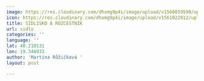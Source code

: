 ```yaml
---
image: https://res.cloudinary.com/dhxmg9p4i/image/upload/v1560859590/uploads/bcaa-1.png
icon: https://res.cloudinary.com/dhxmg9p4i/image/upload/v1561022812/uploads/icon-clock.jpg
title: SÍDLISKO A ROZCESTNÍK
url: sidlo
categories: ''
language: ''
lat: 48.210131
lon: 19.346933
author: 'Martina Růžičková '
layout: post

---
```

